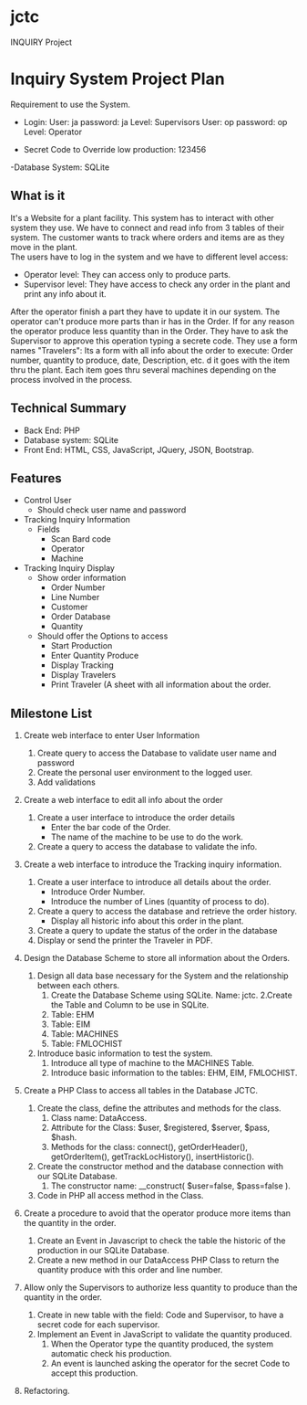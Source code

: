 # jctc
INQUIRY Project
# Inquiry  System Project Plan

Requirement to use the System.
   - Login:
          User: ja      password: ja    Level:  Supervisors
          User: op      password: op    Level:  Operator

   - Secret Code to Override low production:  123456

   -Database System: SQLite

## What is it
It's a Website for a plant facility. This system has to interact with other system they use. We have to connect and read info from 3 tables of their system.
The customer wants to track where orders and items are as they move in the plant.  
The users have to log in the system and we have to different level access:
  - Operator level: They can access only to produce parts.
  - Supervisor level: They have access to check any order in the plant and print any info about it.

After the operator finish a part they have to update it in our system. The operator can't produce more parts than ir has in the Order. If for any reason the operator produce less quantity than in the Order. They have to ask the Supervisor to approve this operation typing a secrete code.
They use a form names "Travelers": Its a form with all info about the order to execute:  Order number, quantity to produce, date, Description, etc. d it goes with the item thru the plant.  Each item goes thru several machines depending on the process involved in the process.  


## Technical Summary

* Back End: PHP
* Database system: SQLite
* Front End:  HTML, CSS, JavaScript, JQuery, JSON, Bootstrap.

## Features

* Control User
  * Should check user name and password
* Tracking Inquiry Information
  * Fields
    * Scan Bard code
    * Operator
    * Machine
* Tracking Inquiry Display
  * Show order information
    * Order Number
    * Line Number
    * Customer
    * Order Database
    * Quantity
  * Should offer the Options to access
    * Start Production
    * Enter Quantity Produce
    * Display Tracking
    * Display Travelers
    * Print Traveler (A sheet with all information about the order.

## Milestone List

1. Create web interface to enter User Information
   1. Create query to access the Database to validate user name and password
   2. Create the personal user environment to the logged user.
   3. Add validations
2. Create a web interface to edit all info about the order
   1. Create a user interface to introduce the order details
      * Enter the bar code of the Order.
      * The name of the machine to be use to do the work.
   2. Create a query to access the database to validate the info.
3. Create a web interface to introduce the Tracking inquiry information.
   1. Create a user interface to introduce all details about the order.
      * Introduce Order Number.
      * Introduce the number of Lines (quantity of process to do).
   2. Create a query to access the database and retrieve the order history.
      * Display all historic info about this order in the plant.
   3. Create a query to update the status of the order in the database
   4. Display or send the printer the Traveler in PDF.
4. Design the Database Scheme to store all information about the Orders.
   1. Design all data base necessary for the System and the relationship between each others.
      1. Create the Database Scheme using SQLite. Name: jctc.
      2.Create the Table and Column to be use in SQLite.
        1. Table: EHM
        2. Table: EIM
        3. Table: MACHINES
        4. Table: FMLOCHIST
   2. Introduce basic information to test the system.
      1. Introduce all type of machine  to the MACHINES Table.
      2. Introduce basic information to the tables: EHM, EIM, FMLOCHIST.


5. Create a PHP Class to access all tables in the Database JCTC.
   1. Create the class, define the attributes and methods for the class.
      1. Class name: DataAccess.
      2. Attribute for the Class: $user, $registered, $server, $pass, $hash.
      3. Methods for the class: connect(), getOrderHeader(), getOrderItem(), getTrackLocHistory(), insertHistoric().
   2. Create the constructor method and the database connection with our SQLite Database.
      1. The constructor name:  __construct( $user=false, $pass=false ).
   3. Code in PHP all access method in the Class.
6. Create a procedure to avoid that the operator produce more items than the quantity in the order.
   1. Create an Event in Javascript  to check the table the historic of the production in our SQLite Database.
   2. Create a new method in our DataAccess PHP Class to return the quantity produce with this order and line number.

7. Allow only the Supervisors to authorize less quantity to produce  than the quantity in the order.
   1. Create in new table with the  field: Code and Supervisor, to have a secret code for each supervisor.
   2. Implement an Event in JavaScript to validate the quantity produced.
      1. When the Operator type the quantity produced, the system automatic check his production.
      2. An event is launched asking the operator for the secret Code to accept this production.
8. Refactoring.
